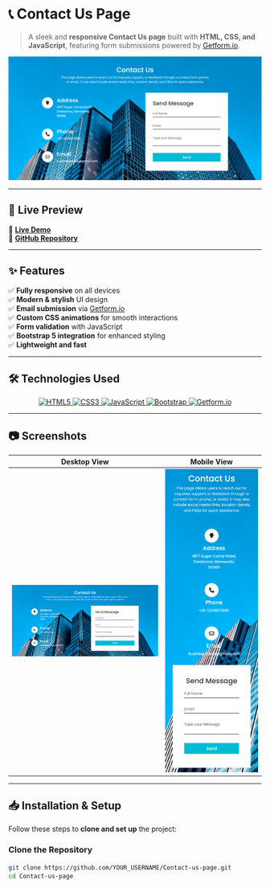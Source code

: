 # 📞 Contact Us Page  

> A sleek and **responsive Contact Us page** built with **HTML, CSS, and JavaScript**, featuring form submissions powered by [Getform.io](https://getform.io/).  

<p align="center">
  <img src="assets/images/desktop-view.png" alt="Contact Us Page Preview" width="800">
</p>

---

## 🚀 Live Preview  

🔗 **[Live Demo](https://aerocotton.github.io/Contact-us-page/)**  
🔗 **[GitHub Repository](https://github.com/AeroCotton/Contact-us-page)**  

---

## ✨ Features  

✅ **Fully responsive** on all devices  
✅ **Modern & stylish** UI design  
✅ **Email submission** via [Getform.io](https://getform.io/)  
✅ **Custom CSS animations** for smooth interactions  
✅ **Form validation** with JavaScript  
✅ **Bootstrap 5 integration** for enhanced styling  
✅ **Lightweight and fast**  

---

## 🛠 Technologies Used  

<p align="center">
  <a href="https://developer.mozilla.org/en-US/docs/Web/HTML">
    <img src="https://img.shields.io/badge/HTML5-E34F26?style=for-the-badge&logo=html5&logoColor=white" alt="HTML5">
  </a>
  <a href="https://developer.mozilla.org/en-US/docs/Web/CSS">
    <img src="https://img.shields.io/badge/CSS3-1572B6?style=for-the-badge&logo=css3&logoColor=white" alt="CSS3">
  </a>
  <a href="https://developer.mozilla.org/en-US/docs/Web/JavaScript">
    <img src="https://img.shields.io/badge/JavaScript-F7DF1E?style=for-the-badge&logo=javascript&logoColor=black" alt="JavaScript">
  </a>
  <a href="https://getbootstrap.com/">
    <img src="https://img.shields.io/badge/Bootstrap-563D7C?style=for-the-badge&logo=bootstrap&logoColor=white" alt="Bootstrap">
  </a>
  <a href="https://getform.io/">
    <img src="https://img.shields.io/badge/Getform.io-00C7B7?style=for-the-badge&logoColor=white" alt="Getform.io">
  </a>
</p>

---

## 📷 Screenshots  

| **Desktop View** | **Mobile View** |
|-----------------|----------------|
| <img src="assets/images/desktop-view.png" width="400"> | <img src="assets/images/mobile-view.png" width="250"> |

---

## 📥 Installation & Setup  

Follow these steps to **clone and set up** the project:  

### **Clone the Repository**  
```bash
git clone https://github.com/YOUR_USERNAME/Contact-us-page.git
cd Contact-us-page
